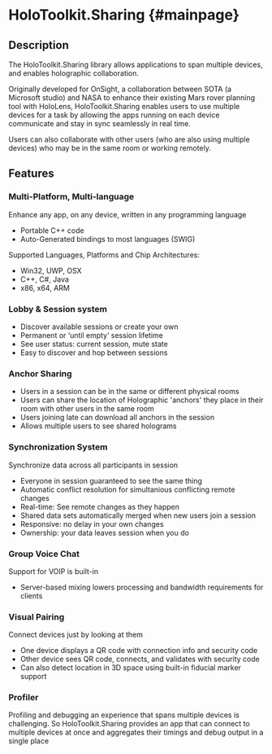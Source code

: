 HoloToolkit.Sharing                        {#mainpage}
============
## Description

The HoloToolkit.Sharing library allows applications to span multiple devices, and enables holographic collaboration.  

Originally developed for OnSight, a collaboration between SOTA (a Microsoft studio) and NASA to enhance their existing Mars rover planning tool with HoloLens, HoloToolkit.Sharing enables users to use multiple devices for a task by allowing the apps running on each device communicate and stay in sync seamlessly in real time.  

Users can also collaborate with other users (who are also using multiple devices) who may be in the same room or working remotely.  

## Features

### Multi-Platform, Multi-language
Enhance any app, on any device, written in any programming language
* Portable C++ code
* Auto-Generated bindings to most languages (SWIG)

Supported Languages, Platforms and Chip Architectures:
* Win32, UWP, OSX
* C++, C#, Java
* x86, x64, ARM

### Lobby & Session system
* Discover available sessions or create your own
* Permanent or ‘until empty’ session lifetime
* See user status: current session, mute state
* Easy to discover and hop between sessions

### Anchor Sharing
* Users in a session can be in the same or different physical rooms
* Users can share the location of Holographic 'anchors' they place in their room with other users in the same room
* Users joining late can download all anchors in the session
* Allows multiple users to see shared holograms

### Synchronization System
Synchronize data across all participants in session
* Everyone in session guaranteed to see the same thing
* Automatic conflict resolution for simultanious conflicting remote changes
* Real-time: See remote changes as they happen
* Shared data sets automatically merged when new users join a session
* Responsive: no delay in your own changes
* Ownership: your data leaves session when you do

### Group Voice Chat
Support for VOIP is built-in
* Server-based mixing lowers processing and bandwidth requirements for clients

### Visual Pairing
Connect devices just by looking at them
* One device displays a QR code with connection info and security code
* Other device sees QR code, connects, and validates with security code
* Can also detect location in 3D space using built-in fiducial marker support

### Profiler
Profiling and debugging an experience that spans multiple devices is challenging.  So HoloToolkit.Sharing provides an app that can connect to multiple devices at once and aggregates their timings and debug output in a single place
